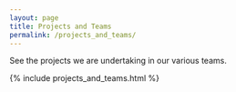 ```yaml
---
layout: page
title: Projects and Teams
permalink: /projects_and_teams/
---
```


See the projects we are undertaking in our various teams.

{% include projects_and_teams.html %}

